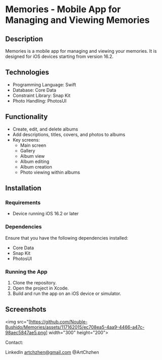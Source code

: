 # Memories - Mobile App for Managing and Viewing Memories

## Description

Memories is a mobile app for managing and viewing your memories. It is designed for iOS devices starting from version 16.2.

## Technologies

- Programming Language: Swift
- Database: Core Data
- Constraint Library: Snap Kit
- Photo Handling: PhotosUI

## Functionality

- Create, edit, and delete albums
- Add descriptions, titles, covers, and photos to albums
- Key screens:
  - Main screen
  - Gallery
  - Album view
  - Album editing
  - Album creation
  - Photo viewing within albums

## Installation

### Requirements

- Device running iOS 16.2 or later

### Dependencies

Ensure that you have the following dependencies installed:

- Core Data
- Snap Kit
- PhotosUI

### Running the App

1. Clone the repository.
2. Open the project in Xcode.
3. Build and run the app on an iOS device or simulator.

## Screenshots

<img src="[https://github.com/Nouble-Bushido/Memories/assets/117162015/ec708ea5-4aa9-4466-a47c-98aec5847ae5.png] width="300" height="200">


Contact:

LinkedIn
artchzhen@gmail.com
@ArtChzhen

